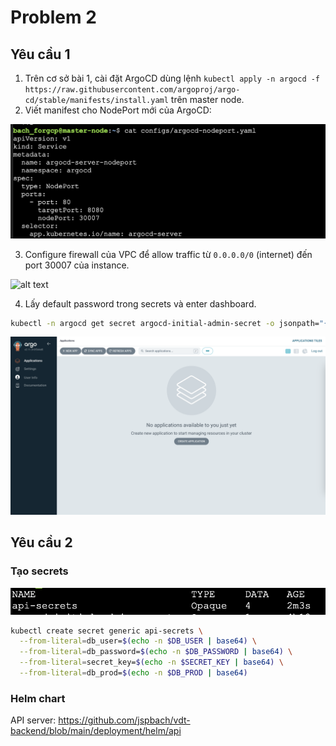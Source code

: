# Problem 2

## Yêu cầu 1

1. Trên cơ sở bài 1, cài đặt ArgoCD dùng lệnh `kubectl apply -n argocd -f https://raw.githubusercontent.com/argoproj/argo-cd/stable/manifests/install.yaml` trên master node.
2. Viết manifest cho NodePort mới của ArgoCD:

![alt text](../img/nodeport-argocd.png)

3. Configure firewall của VPC để allow traffic từ `0.0.0.0/0` (internet) đến port 30007 của instance.

![alt text](../img/argocd-hello-ui.png)

4. Lấy default password trong secrets và enter dashboard.

```bash
kubectl -n argocd get secret argocd-initial-admin-secret -o jsonpath="{.data.password}" | base64 -d
```

![alt text](../img/argocd-empty-dashboard.png)

## Yêu cầu 2

### Tạo secrets

![alt text](../img/secrets.png)

```bash
kubectl create secret generic api-secrets \
  --from-literal=db_user=$(echo -n $DB_USER | base64) \
  --from-literal=db_password=$(echo -n $DB_PASSWORD | base64) \
  --from-literal=secret_key=$(echo -n $SECRET_KEY | base64) \
  --from-literal=db_prod=$(echo -n $DB_PROD | base64)
```

### Helm chart

API server: https://github.com/jspbach/vdt-backend/blob/main/deployment/helm/api
